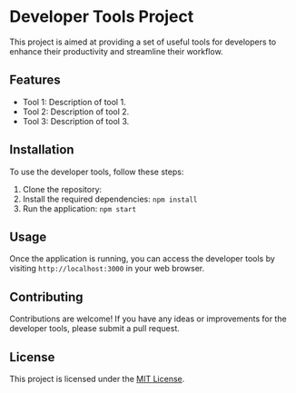 # Developer Tools Project

This project is aimed at providing a set of useful tools for developers to enhance their productivity and streamline their workflow.

## Features

- Tool 1: Description of tool 1.
- Tool 2: Description of tool 2.
- Tool 3: Description of tool 3.

## Installation

To use the developer tools, follow these steps:

1. Clone the repository: 
2. Install the required dependencies: `npm install`
3. Run the application: `npm start`

## Usage

Once the application is running, you can access the developer tools by visiting `http://localhost:3000` in your web browser.

## Contributing

Contributions are welcome! If you have any ideas or improvements for the developer tools, please submit a pull request.

## License

This project is licensed under the [MIT License](https://opensource.org/licenses/MIT).
